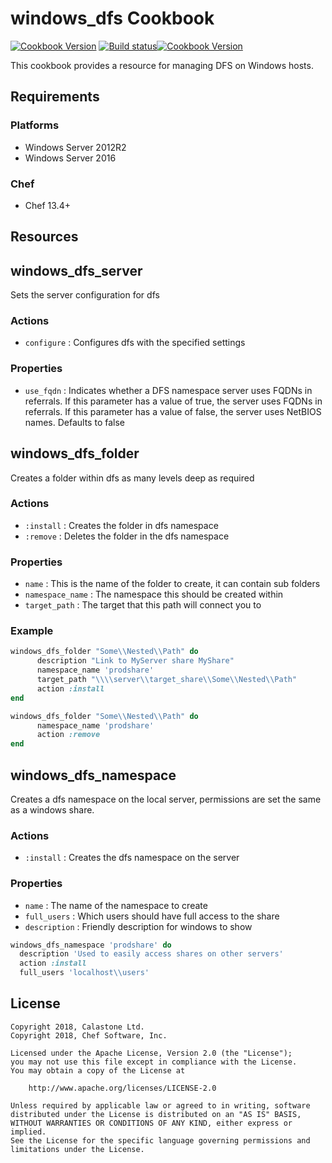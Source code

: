# windows_dfs Cookbook

[![Cookbook Version](https://img.shields.io/cookbook/v/windows_dfs.svg)](https://supermarket.chef.io/cookbooks/windows_dfs)
[![Build status](https://ci.appveyor.com/api/projects/status/ojhleem9td663n39/branch/master?svg=true)](https://ci.appveyor.com/project/ChefWindowsCookbooks/windows-dfs/branch/master)[![Cookbook Version](https://img.shields.io/cookbook/v/windows_dfs.svg)](https://supermarket.chef.io/cookbooks/windows_dfs)

This cookbook provides a resource for managing DFS on Windows hosts.

## Requirements

### Platforms

- Windows Server 2012R2
- Windows Server 2016

### Chef

- Chef 13.4+

## Resources

## windows_dfs_server
Sets the server configuration for dfs

 ### Actions

- `configure` : Configures dfs with the specified settings

### Properties

- `use_fqdn` : Indicates whether a DFS namespace server uses FQDNs in referrals. If this parameter has a value of true, the server uses FQDNs in referrals. If this parameter has a value of false, the server uses NetBIOS names. Defaults to false

## windows_dfs_folder

Creates a folder within dfs as many levels deep as required

 ### Actions

- `:install` : Creates the folder in dfs namespace
- `:remove` : Deletes the folder in the dfs namespace

 ### Properties

- `name` : This is the name of the folder to create, it can contain sub folders
- `namespace_name` : The namespace this should be created within
- `target_path` : The target that this path will connect you to

### Example

```ruby
windows_dfs_folder "Some\\Nested\\Path" do
      description "Link to MyServer share MyShare"
      namespace_name 'prodshare'
      target_path "\\\\server\\target_share\\Some\\Nested\\Path"
      action :install
end
```

```ruby
windows_dfs_folder "Some\\Nested\\Path" do
      namespace_name 'prodshare'
      action :remove
end
```

## windows_dfs_namespace

Creates a dfs namespace on the local server, permissions are set the same as a windows share.

 ### Actions

- `:install` : Creates the dfs namespace on the server

 ### Properties

- `name` : The name of the namespace to create
- `full_users` : Which users should have full access to the share
- `description` : Friendly description for windows to show

```ruby
windows_dfs_namespace 'prodshare' do
  description 'Used to easily access shares on other servers'
  action :install
  full_users 'localhost\\users'
```

## License
```
Copyright 2018, Calastone Ltd.
Copyright 2018, Chef Software, Inc.

Licensed under the Apache License, Version 2.0 (the "License");
you may not use this file except in compliance with the License.
You may obtain a copy of the License at

    http://www.apache.org/licenses/LICENSE-2.0

Unless required by applicable law or agreed to in writing, software
distributed under the License is distributed on an "AS IS" BASIS,
WITHOUT WARRANTIES OR CONDITIONS OF ANY KIND, either express or implied.
See the License for the specific language governing permissions and
limitations under the License.
```
